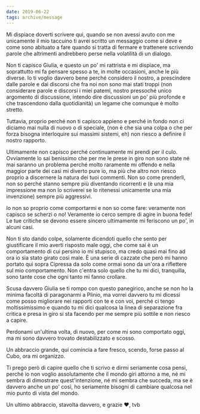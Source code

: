 ```yaml
---
date: 2019-06-22
tags: archive/message
---
```

Mi dispiace doverti scrivere qui, quando se non avessi avuto con me unicamente il mio taccuino ti avrei scritto un messaggio come si deve e come sono abituato a fare quando si tratta di fermare e trattenere scrivendo parole che altrimenti andrebbero perse nella volatilità di un dialogo.

Non ti capisco Giulia, e questo un po' mi rattrista e mi dispiace, ma soprattutto mi fa pensare spesso a te, in molte occasioni, anche le più diverse. Io ti voglio davvero bene perché considero il nostro, a prescindere dalle parole e dai discorsi che fra noi non sono mai stati troppi (non considerare parole e discorsi i miei patemi, nostro pressoché unico argomento di discussione, intendo dire discussioni un po' più profonde e che trascendono dalla quotidianità) un legame che comunque è molto stretto.

Tuttavia, proprio perché non ti capisco appieno e perché in fondo non ci diciamo mai nulla di nuovo o di speciale, (non è che sia una colpa o che per forza bisogna interloquire sui massimi sistemi, eh) non riesco a definire il nostro rapporto.

Ultimamente non capisco perché continuamente mi prendi per il culo. Ovviamente lo sai benissimo che per me le prese in giro non sono state né mai saranno un problema perché molto raramente mi offendo e nella maggior parte dei casi mi diverto pure io, ma più che altro non riesco proprio a discernere la natura dei tuoi commenti. Non so come prenderli, non so perché stanno sempre più diventando ricorrenti e (è una mia impressione ma non lo scriverei se lo ritenessi unicamente una mia invenzione) sempre più aggressivi.

Io non so proprio come comportarmi e non so come fare: veramente non capisco se scherzi o no! Veramente io cerco sempre di agire in buona fede! Le tue critiche se devono essere sincero ultimamente mi feriscono un po', in alcuni casi.

Non ti sto dando colpe, solamente dicendoti quello che sento per giustificare il mio averti risposto male oggi, che come sai è un comportamento di cui persino io mi stupisco, ma credo quasi mai fino ad ora io sia stato girato così male. È una serie di cazzate che però mi hanno portato qui sopra Cipressa da solo come ormai sono da un'ora a riflettere sul mio comportamento. Non c'entra solo quello che tu mi dici, tranquilla, sono tante cose che ogni tanto mi fanno crollare.

Scusa davvero Giulia se ti rompo con questo panegirico, anche se non ho la minima facoltà di paragonarmi a Plinio, ma vorrei davvero tu mi dicessi come posso migliorare nei rapporti con te e con voi, perché ci tengo moltissimissimo e quando tu mi dici qualcosa la linea di separazione fra critica e presa in giro si sta facendo per me sempre più sottile e non riesco a capire.

Perdonami un'ultima volta, di nuovo, per come mi sono comportato oggi, ma mi sono davvero trovato destabilizzato e scosso.

Un abbraccio grande, qui comincia a fare fresco, scendo, forse passo al Cubo, ora mi organizzo.

Ti prego però di capire quello che ti scrivo e dirmi seriamente cosa pensi, perché io non voglio assolutamente che il mondo giri attorno a me, né mi sembra di dimostrare quest'intenzione, né mi sembra che succeda, ma se è davvero anche un po' così, ho seriamente bisogni di cambiare qualcosa nel mio punto di vista del mondo.

Un ultimo abbraccio, stavolta davvero, e grazie ❤️, tvb